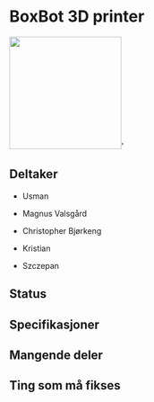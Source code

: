# BoxBot 3D printer
<img src="https://i.imgur.com/pO3QQ80.jpg" width="200">'

## Deltaker
- Usman

- Magnus Valsgård

- Christopher Bjørkeng

- Kristian

- Szczepan

## Status

## Specifikasjoner

## Mangende deler

## Ting som må fikses
